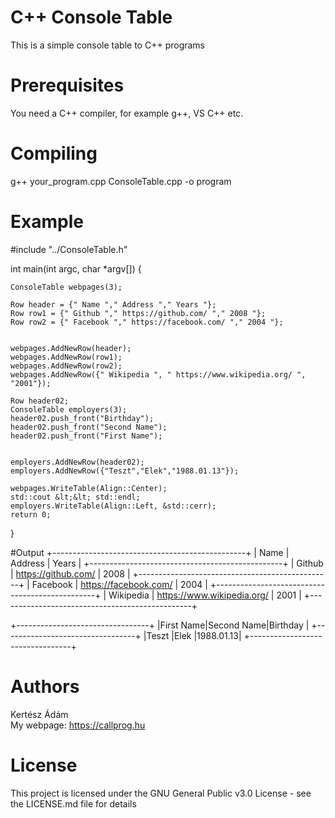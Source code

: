 # C++ Console Table
This is a simple console table to C++ programs

# Prerequisites
You need a C++ compiler, for example  g++, VS C++ etc.

# Compiling
g++ your_program.cpp ConsoleTable.cpp -o program

# Example
 #include "../ConsoleTable.h"

int main(int argc, char *argv[])
{
	
	ConsoleTable webpages(3);
	
	Row header = {" Name "," Address "," Years "};
	Row row1 = {" Github "," https://github.com/ "," 2008 "};
	Row row2 = {" Facebook "," https://facebook.com/ "," 2004 "};
	
	
	webpages.AddNewRow(header);
	webpages.AddNewRow(row1);
	webpages.AddNewRow(row2);
	webpages.AddNewRow({" Wikipedia ", " https://www.wikipedia.org/ ", "2001"});
	
	Row header02;
	ConsoleTable employers(3);
	header02.push_front("Birthday");
	header02.push_front("Second Name");
	header02.push_front("First Name");
	
	
	employers.AddNewRow(header02);
	employers.AddNewRow({"Teszt","Elek","1988.01.13"});
	
	webpages.WriteTable(Align::Center);
	std::cout &lt;&lt; std::endl;
	employers.WriteTable(Align::Left, &std::cerr);
	return 0;
}

#Output
+------------------------------------------------+
|   Name    |           Address          | Years |
+------------------------------------------------+
|  Github   |     https://github.com/    | 2008  |
+------------------------------------------------+
| Facebook  |    https://facebook.com/   | 2004  |
+------------------------------------------------+
| Wikipedia | https://www.wikipedia.org/ | 2001  |
+------------------------------------------------+

+---------------------------------+
|First Name|Second Name|Birthday  |
+---------------------------------+
|Teszt     |Elek       |1988.01.13|
+---------------------------------+


# Authors
Kertész Ádám
<br>My webpage: https://callprog.hu
 
# License
This project is licensed under the GNU General Public v3.0 License - see the LICENSE.md file for details
